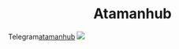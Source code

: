 
<center><h1>Atamanhub</h1></center>

Telegram<a href="https://t.me/+3krSdbJ6axI3YTQ0">atamanhub</a>
![](https://komarev.com/ghpvc/?username=atamanhub&color=grey)

